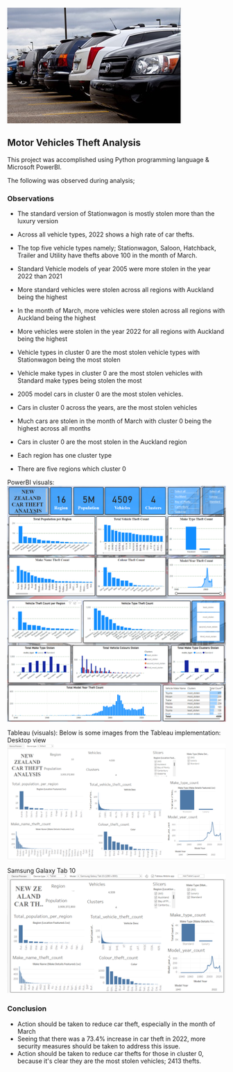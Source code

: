 ![super_bowl](img/cars_lot.jpeg)

## **Motor Vehicles Theft Analysis**

This project was accomplished using Python programming language & Microsoft PowerBI. 

The following was observed during analysis;

### **Observations**

- The standard version of Stationwagon is mostly stolen more than the luxury version
- Across all vehicle types, 2022 shows a high rate of car thefts.
- The top five vehicle types namely; Stationwagon, Saloon, Hatchback, Trailer and Utility have thefts above 100 in the month of March.
- Standard Vehicle models of year 2005 were more stolen in the year 2022 than 2021
- More standard vehicles were stolen across all regions with Auckland being the highest
- In the month of March, more vehicles were stolen across all regions with Auckland being the highest
- More vehicles were stolen in the year 2022 for all regions with Auckland being the highest

- Vehicle types in cluster 0 are the most stolen vehicle types with Stationwagon being the most stolen
- Vehicle make types in cluster 0 are the most stolen vehicles with Standard make types being stolen the most
- 2005 model cars in cluster 0 are the most stolen vehicles.
- Cars in cluster 0 across the years, are the most stolen vehicles
- Much cars are stolen in the month of March with cluster 0 being the highest across all months
- Cars in cluster 0 are the most stolen in the Auckland region
- Each region has one cluster type
- There are five regions which cluster 0

PowerBI visuals:
![powerbi_1](img/Powerbi_page1.png)
![powerbi_2](img/Powerbi_page2.png)

Tableau (visuals):
Below is some images from the Tableau implementation:
Desktop view
![desktop](img/desktop.png)

Samsung Galaxy Tab 10
![tablet](img/tablet_1.png)

### **Conclusion**

- Action should be taken to reduce car theft, especially in the month of March
- Seeing that there was a 73.4% increase in car theft in 2022, more security measures should be taken to address this issue.
- Action should be taken to reduce car thefts for those in cluster 0, because it's clear they are the most stolen vehicles; 2413 thefts.